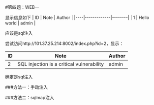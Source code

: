 #第四题：WEB一

显示信息如下
| ID | Note        | Author |
|----|-------------|--------|
| 1  | Hello world | admin  |

应该是sql注入

尝试访问http://101.37.25.214:8002/index.php?id=2，显示：

| ID | Note                                      | Author |
|----|-------------------------------------------|--------|
| 2  | SQL injection is a critical vulnerability | admin  |

确定是sql注入

###方法一：手动注入

###方法二：sqlmap注入
